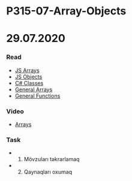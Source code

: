 # P315-07-Array-Objects

# 29.07.2020

### Read

* [JS Arrays](https://www.w3schools.com/js/js_arrays.asp)
* [JS Objects](https://www.w3schools.com/js/js_objects.asp)
* [C# Classes](https://www.w3schools.com/cs/cs_classes.asp)
* [General Arrays](https://www.tutorialspoint.com/computer_programming/computer_programming_arrays.htm)
* [General Functions](https://www.tutorialspoint.com/computer_programming/computer_programming_functions.htm)

### Video
* [Arrays](https://www.youtube.com/watch?v=OnPP5xDmFv0)


### Task

* 1. Mövzuları təkrarlamaq
* 2. Qaynaqları oxumaq

